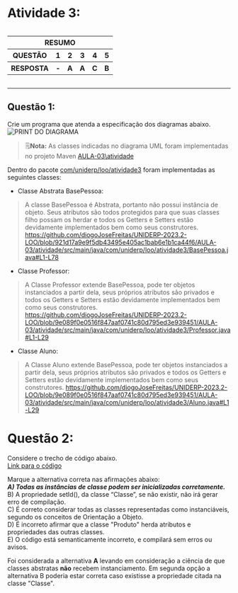 # Atividade 3:
<div style = "display: flex; justify-content: center">
    <table>
        <thead>
            <tr>
                <th colspan = 6 style = "text-align: center">RESUMO</th>
            </tr>
        </thead>
        <tbody>
            <tr>
                <th>QUESTÃO</th>
                <th>1</th>
                <th>2</th>
                <th>3</th>
                <th>4</th>
                <th>5</th>
            </tr>
            <tr>
                <th>RESPOSTA</th>
                <th>-</th>
                <th>A</th>
                <th>A</th>
                <th>C</th>
                <th>B</th>
            </tr>
        </tbody>
    </table>
</div>

----
## Questão 1:
Crie um programa que atenda a especificação dos diagramas abaixo.<br>
![PRINT DO DIAGRAMA](https://github.com/diogoJoseFreitas/UNIDERP-2023.2-LOO/blob/main/AULA-03/atividade/LOO%20-%20Atividade%2003%20-%20Quest%C3%A3o%2001%20-%20R01.png)
> 🗒️**Nota:** As classes indicadas no diagrama UML foram implementadas no projeto Maven [AULA-03\atividade](https://github.com/diogoJoseFreitas/UNIDERP-2023.2-LOO/tree/main/AULA-03/atividade)

Dentro do pacote [com/uniderp/loo/atividade3](https://github.com/diogoJoseFreitas/UNIDERP-2023.2-LOO/tree/main/AULA-03/atividade/src/main/java/com/uniderp/loo/atividade3) foram implementadas as seguintes classes:
- Classe Abstrata BasePessoa:
>A classe BasePessoa é Abstrata, portanto não possui instância de objeto. Seus atributos são todos protegidos para que suas classes filho possam os herdar e todos os Getters e Setters estão devidamente implementados bem como seus construtores.
<https://github.com/diogoJoseFreitas/UNIDERP-2023.2-LOO/blob/921d17a9e9f5db43495e405ac1bab6e1b1ca44f6/AULA-03/atividade/src/main/java/com/uniderp/loo/atividade3/BasePessoa.java#L1-L78>
- Classe Professor:
>A Classe Professor extende BasePessoa, pode ter objetos instanciados a partir dela, seus próprios atributos são privados e  todos os Getters e Setters estão devidamente implementados bem como seus construtores.
<https://github.com/diogoJoseFreitas/UNIDERP-2023.2-LOO/blob/9e089f0e0516f847aaf0741c80d795ed3e939451/AULA-03/atividade/src/main/java/com/uniderp/loo/atividade3/Professor.java#L1-L29>
- Classe Aluno:
>A Classe Aluno extende BasePessoa, pode ter objetos instanciados a partir dela, seus próprios atributos são privados e  todos os Getters e Setters estão devidamente implementados bem como seus construtores.
<https://github.com/diogoJoseFreitas/UNIDERP-2023.2-LOO/blob/9e089f0e0516f847aaf0741c80d795ed3e939451/AULA-03/atividade/src/main/java/com/uniderp/loo/atividade3/Aluno.java#L1-L29>

# Questão 2:
Considere o trecho de código abaixo.  
[Link para o código]()

Marque a alternativa correta nas afirmações abaixo:  
***A) Todas as instâncias de classe podem ser inicializadas corretamente.***  
B) A propriedade setId(), da classe “Classe”, se não existir, não irá gerar erro de 
compilação.  
C) É correto considerar todas as classes representadas como instanciáveis, segundo os 
conceitos de Orientação a Objeto.  
D) É incorreto afirmar que a classe "Produto" herda atributos e propriedades das outras 
classes.  
E) O código está semanticamente incorreto, e compilará sem erros ou avisos.  

Foi considerada a alternativa **A** levando em consideração a ciência de que classes abstratas **não** recebem instanciamento. Em segunda opção a alternativa B poderia estar correta caso existisse a propriedade citada na classe "Classe".
